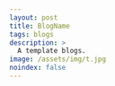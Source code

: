 ```yaml
---
layout: post
title: BlogName
tags: blogs
description: >
  A template blogs.
image: /assets/img/t.jpg
noindex: false
---
```

